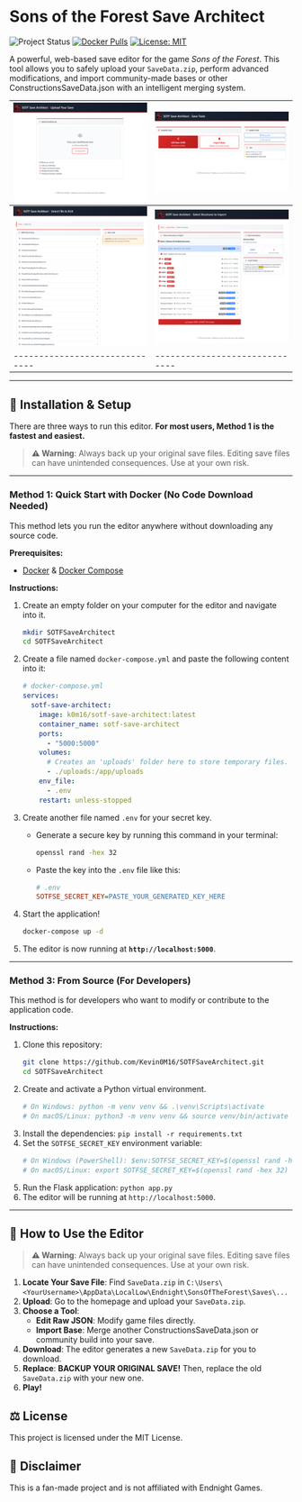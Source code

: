 # Sons of the Forest Save Architect

![Project Status](https://img.shields.io/badge/status-active-success)
[![Docker Pulls](https://img.shields.io/docker/pulls/k0m16/sotf-save-architect.svg)](https://hub.docker.com/r/k0m16/sotf-save-architect)
[![License: MIT](https://img.shields.io/badge/License-MIT-yellow.svg)](https://opensource.org/licenses/MIT)

A powerful, web-based save editor for the game *Sons of the Forest*. This tool allows you to safely upload your `SaveData.zip`, perform advanced modifications, and import community-made bases or other ConstructionsSaveData.json with an intelligent merging system.

| ![img1](img/Screenshot1.png) | ![img2](img/Screenshot2.png) |
|------------------------------|------------------------------|
| ![img3](img/Screenshot3.png) | ![img4](img/Screenshot4.png) |
|------------------------------|------------------------------|

---

## 🚀 Installation & Setup

There are three ways to run this editor. **For most users, Method 1 is the fastest and easiest.**
> **⚠️ Warning**: Always back up your original save files. Editing save files can have unintended consequences. Use at your own risk.
---

### **Method 1: Quick Start with Docker (No Code Download Needed)**

This method lets you run the editor anywhere without downloading any source code.

**Prerequisites:**
- [Docker](https://www.docker.com/get-started) & [Docker Compose](https://docs.docker.com/compose/install/)

**Instructions:**

1.  Create an empty folder on your computer for the editor and navigate into it.
    ```bash
    mkdir SOTFSaveArchitect
    cd SOTFSaveArchitect
    ```

2.  Create a file named `docker-compose.yml` and paste the following content into it:
    ```yaml
    # docker-compose.yml
    services:
      sotf-save-architect:
        image: k0m16/sotf-save-architect:latest
        container_name: sotf-save-architect
        ports:
          - "5000:5000"
        volumes:
          # Creates an 'uploads' folder here to store temporary files.
          - ./uploads:/app/uploads
        env_file:
          - .env
        restart: unless-stopped
    ```

3.  Create another file named `.env` for your secret key.
    -   Generate a secure key by running this command in your terminal:
        ```bash
        openssl rand -hex 32
        ```
    -   Paste the key into the `.env` file like this:
        ```ini
        # .env
        SOTFSE_SECRET_KEY=PASTE_YOUR_GENERATED_KEY_HERE
        ```

4.  Start the application!
    ```bash
    docker-compose up -d
    ```

5.  The editor is now running at **`http://localhost:5000`**.

---

### **Method 3: From Source (For Developers)**

This method is for developers who want to modify or contribute to the application code.

**Instructions:**

1.  Clone this repository:
    ```bash
    git clone https://github.com/Kevin0M16/SOTFSaveArchitect.git
    cd SOTFSaveArchitect
    ```
2.  Create and activate a Python virtual environment.
    ```bash
    # On Windows: python -m venv venv && .\venv\Scripts\activate
    # On macOS/Linux: python3 -m venv venv && source venv/bin/activate
    ```
3.  Install the dependencies: `pip install -r requirements.txt`
4.  Set the `SOTFSE_SECRET_KEY` environment variable:
    ```bash
    # On Windows (PowerShell): $env:SOTFSE_SECRET_KEY=$(openssl rand -hex 32)
    # On macOS/Linux: export SOTFSE_SECRET_KEY=$(openssl rand -hex 32)
    ```
5.  Run the Flask application: `python app.py`
6.  The editor will be running at `http://localhost:5000`.

---

## 📝 How to Use the Editor
> **⚠️ Warning**: Always back up your original save files. Editing save files can have unintended consequences. Use at your own risk.
1.  **Locate Your Save File**: Find `SaveData.zip` in `C:\Users\<YourUsername>\AppData\LocalLow\Endnight\SonsOfTheForest\Saves\...`
2.  **Upload**: Go to the homepage and upload your `SaveData.zip`.
3.  **Choose a Tool**:
    - **Edit Raw JSON**: Modify game files directly.
    - **Import Base**: Merge another ConstructionsSaveData.json or community build into your save.
4.  **Download**: The editor generates a new `SaveData.zip` for you to download.
5.  **Replace**: **BACKUP YOUR ORIGINAL SAVE!** Then, replace the old `SaveData.zip` with your new one.
6.  **Play!**

## ⚖️ License

This project is licensed under the MIT License.

## 🙏 Disclaimer

This is a fan-made project and is not affiliated with Endnight Games.